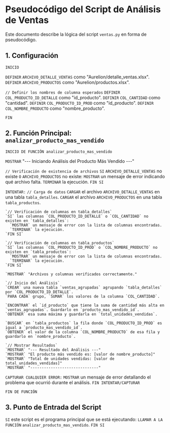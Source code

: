# Pseudocódigo del Script de Análisis de Ventas

Este documento describe la lógica del script `ventas.py` en forma de pseudocódigo.

## 1. Configuración

`INICIO`

  `DEFINIR` `ARCHIVO_DETALLE_VENTAS` como "Aurelion/detalle_ventas.xlsx".
  `DEFINIR` `ARCHIVO_PRODUCTOS` como "Aurelion/productos.xlsx".

  `// Definir los nombres de columna esperados`
  `DEFINIR` `COL_PRODUCTO_ID_DETALLE` como "id_producto".
  `DEFINIR` `COL_CANTIDAD` como "cantidad".
  `DEFINIR` `COL_PRODUCTO_ID_PROD` como "id_producto".
  `DEFINIR` `COL_NOMBRE_PRODUCTO` como "nombre_producto".

`FIN`

## 2. Función Principal: `analizar_producto_mas_vendido`

`INICIO DE FUNCIÓN analizar_producto_mas_vendido`

  `MOSTRAR` "--- Iniciando Análisis del Producto Más Vendido ---"

  `// Verificación de existencia de archivos`
  `SI` `ARCHIVO_DETALLE_VENTAS` no existe `O` `ARCHIVO_PRODUCTOS` no existe:
    `MOSTRAR` un mensaje de error indicando qué archivo falta.
    `TERMINAR` la ejecución.
  `FIN SI`

  `INTENTAR:`
    `// Carga de datos`
    `CARGAR` el archivo `ARCHIVO_DETALLE_VENTAS` en una tabla `tabla_detalles`.
    `CARGAR` el archivo `ARCHIVO_PRODUCTOS` en una tabla `tabla_productos`.

    `// Verificación de columnas en tabla_detalles`
    `SI` las columnas `COL_PRODUCTO_ID_DETALLE` o `COL_CANTIDAD` no existen en `tabla_detalles`:
      `MOSTRAR` un mensaje de error con la lista de columnas encontradas.
      `TERMINAR` la ejecución.
    `FIN SI`

    `// Verificación de columnas en tabla_productos`
    `SI` las columnas `COL_PRODUCTO_ID_PROD` o `COL_NOMBRE_PRODUCTO` no existen en `tabla_productos`:
      `MOSTRAR` un mensaje de error con la lista de columnas encontradas.
      `TERMINAR` la ejecución.
    `FIN SI`

    `MOSTRAR` "Archivos y columnas verificados correctamente."

    `// Inicio del Análisis`
    `CREAR` una nueva tabla `ventas_agrupadas` agrupando `tabla_detalles` por `COL_PRODUCTO_ID_DETALLE`.
    `PARA CADA` grupo, `SUMAR` los valores de la columna `COL_CANTIDAD`.

    `ENCONTRAR` el `id_producto` que tiene la suma de cantidad más alta en `ventas_agrupadas`. Guardarlo en `producto_mas_vendido_id`.
    `OBTENER` esa suma máxima y guardarla en `total_unidades_vendidas`.

    `BUSCAR` en `tabla_productos` la fila donde `COL_PRODUCTO_ID_PROD` es igual a `producto_mas_vendido_id`.
    `OBTENER` el valor de la columna `COL_NOMBRE_PRODUCTO` de esa fila y guardarlo en `nombre_producto`.

    `// Mostrar Resultados`
    `MOSTRAR` "--- Resultado del Análisis ---"
    `MOSTRAR` "El producto más vendido es: [valor de nombre_producto]"
    `MOSTRAR` "Total de unidades vendidas: [valor de total_unidades_vendidas]"
    `MOSTRAR` "------------------------------"

  `CAPTURAR CUALQUIER ERROR:`
    `MOSTRAR` un mensaje de error detallando el problema que ocurrió durante el análisis.
  `FIN INTENTAR/CAPTURAR`

`FIN DE FUNCIÓN`

## 3. Punto de Entrada del Script

`SI` este script es el programa principal que se está ejecutando:
  `LLAMAR A LA FUNCIÓN` `analizar_producto_mas_vendido`.
`FIN SI`
